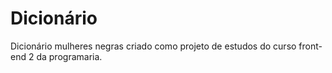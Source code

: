 # Dicionário
Dicionário mulheres negras criado como projeto de estudos do curso front-end 2 da programaria.
